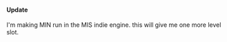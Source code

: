 <h4>Update</h4>
I'm making MIN run in the MIS indie engine.
this will give me one more level slot.
  

